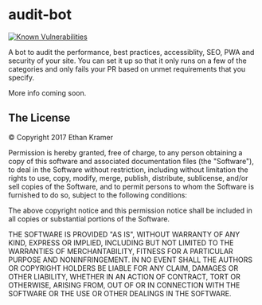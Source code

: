 # audit-bot
                
[![Known Vulnerabilities](https://snyk.io/test/github/ekdevdes/audit-bot/badge.svg?style=flat-square&targetFile=package.json)](https://snyk.io/test/github/ekdevdes/audit-bot?targetFile=package.json)

A bot to audit the performance, best practices, accessiblity, SEO, PWA and security of your site. You can set it up so that it only runs on a few of the categories and only fails your PR based on unmet requirements that you specify. 

More info coming soon.

## The License

&copy; Copyright 2017 Ethan Kramer

Permission is hereby granted, free of charge, to any person obtaining a copy of this software and associated documentation files (the "Software"), to deal in the Software without restriction, including without limitation the rights to use, copy, modify, merge, publish, distribute, sublicense, and/or sell copies of the Software, and to permit persons to whom the Software is furnished to do so, subject to the following conditions:

The above copyright notice and this permission notice shall be included in all copies or substantial portions of the Software.

THE SOFTWARE IS PROVIDED "AS IS", WITHOUT WARRANTY OF ANY KIND, EXPRESS OR IMPLIED, INCLUDING BUT NOT LIMITED TO THE WARRANTIES OF MERCHANTABILITY, FITNESS FOR A PARTICULAR PURPOSE AND NONINFRINGEMENT. IN NO EVENT SHALL THE AUTHORS OR COPYRIGHT HOLDERS BE LIABLE FOR ANY CLAIM, DAMAGES OR OTHER LIABILITY, WHETHER IN AN ACTION OF CONTRACT, TORT OR OTHERWISE, ARISING FROM, OUT OF OR IN CONNECTION WITH THE SOFTWARE OR THE USE OR OTHER DEALINGS IN THE SOFTWARE.
